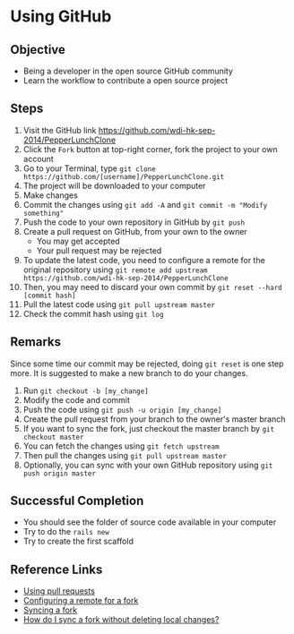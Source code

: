 # Using GitHub

## Objective

- Being a developer in the open source GitHub community
- Learn the workflow to contribute a open source project

## Steps

1. Visit the GitHub link https://github.com/wdi-hk-sep-2014/PepperLunchClone
2. Click the `Fork` button at top-right corner, fork the project to your own account
3. Go to your Terminal, type `git clone https://github.com/[username]/PepperLunchClone.git`
4. The project will be downloaded to your computer
5. Make changes
6. Commit the changes using `git add -A` and `git commit -m "Modify something"`
7. Push the code to your own repository in GitHub by `git push`
8. Create a pull request on GitHub, from your own to the owner
    - You may get accepted
    - Your pull request may be rejected
9. To update the latest code, you need to configure a remote for the original repository using `git remote add upstream https://github.com/wdi-hk-sep-2014/PepperLunchClone`
10. Then, you may need to discard your own commit by `git reset --hard [commit hash]`
11. Pull the latest code using `git pull upstream master`
12. Check the commit hash using `git log`

## Remarks

Since some time our commit may be rejected, doing `git reset` is one step more. It is suggested to make a new branch to do your changes.

1. Run `git checkout -b [my_change]`
2. Modify the code and commit
3. Push the code using `git push -u origin [my_change]`
4. Create the pull request from your branch to the owner's master branch
5. If you want to sync the fork, just checkout the master branch by `git checkout master`
6. You can fetch the changes using `git fetch upstream`
7. Then pull the changes using `git pull upstream master`
8. Optionally, you can sync with your own GitHub repository using `git push origin master`

## Successful Completion

- You should see the folder of source code available in your computer
- Try to do the `rails new`
- Try to create the first scaffold

## Reference Links

- [Using pull requests](https://help.github.com/articles/using-pull-requests/)
- [Configuring a remote for a fork](https://help.github.com/articles/configuring-a-remote-for-a-fork/)
- [Syncing a fork](https://help.github.com/articles/syncing-a-fork/)
- [How do I sync a fork without deleting local changes?](http://stackoverflow.com/questions/10307153/how-do-i-re-grab-a-forked-git-repo-without-deleting-and-re-forking)

